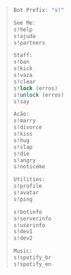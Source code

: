 > ```cs
> Bot Prefix: "s!"
> 
> See Me:
> s!help
> s!ajuda
> s!partners
> 
> Staff:
> s!ban
> s!kick
> s!vaza
> s!clear
> s!lock (erros)
> s!unlock (erros)
> s!say
>
> Acão:
> s!marry
> s!divorce
> s!kiss
> s!hug
> s!slap
> s!die
> s!angry
> s!noticeme
>
> Utilities:
> s!profile
> s!avatar
> s!ping
>
> s!botinfo
> s!serverinfo
> s!userinfo
> s!dev1
> s!dev2
> 
> Music:
> s!spotify_br
> s!spotify_en
> ```

